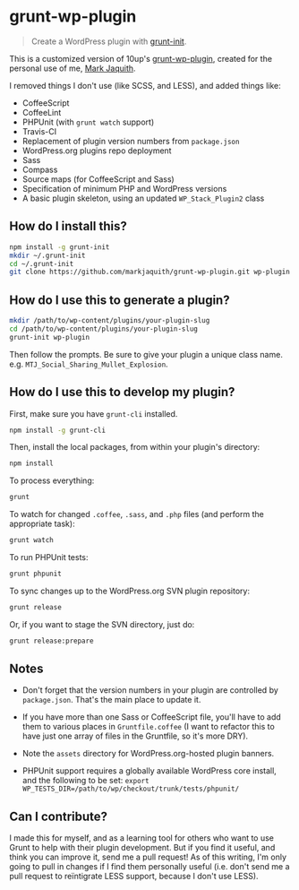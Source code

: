 # grunt-wp-plugin

> Create a WordPress plugin with [grunt-init][].

This is a customized version of 10up's [grunt-wp-plugin][10up-gh], created for the personal use of me, [Mark Jaquith][mark].

[mark]: http://markjaquith.com/
[10up-gh]: https://github.com/10up/grunt-wp-plugin/
[grunt-init]: http://gruntjs.com/project-scaffolding

I removed things I don't use (like SCSS, and LESS), and added things like:

* CoffeeScript
* CoffeeLint
* PHPUnit (with `grunt watch` support)
* Travis-CI
* Replacement of plugin version numbers from `package.json`
* WordPress.org plugins repo deployment
* Sass
* Compass
* Source maps (for CoffeeScript and Sass)
* Specification of minimum PHP and WordPress versions
* A basic plugin skeleton, using an updated `WP_Stack_Plugin2` class

## How do I install this?

```bash
npm install -g grunt-init
mkdir ~/.grunt-init
cd ~/.grunt-init
git clone https://github.com/markjaquith/grunt-wp-plugin.git wp-plugin
```

## How do I use this to generate a plugin?

```bash
mkdir /path/to/wp-content/plugins/your-plugin-slug
cd /path/to/wp-content/plugins/your-plugin-slug
grunt-init wp-plugin
```

Then follow the prompts. Be sure to give your plugin a unique class name. e.g. `MTJ_Social_Sharing_Mullet_Explosion`.

## How do I use this to develop my plugin?

First, make sure you have `grunt-cli` installed.

```bash
npm install -g grunt-cli
```

Then, install the local packages, from within your plugin's directory:

```bash
npm install
```

To process everything:

```bash
grunt
```

To watch for changed `.coffee`, `.sass`, and `.php` files (and perform the appropriate task):

```bash
grunt watch
```

To run PHPUnit tests:

```bash
grunt phpunit
```


To sync changes up to the WordPress.org SVN plugin repository:

```bash
grunt release
```

Or, if you want to stage the SVN directory, just do:

```bash
grunt release:prepare
```

## Notes

* Don't forget that the version numbers in your plugin are controlled by `package.json`. That's the main place to update it.

* If you have more than one Sass or CoffeeScript file, you'll have to add them to various places in `Gruntfile.coffee` (I want to refactor this to have just one array of files in the Gruntfile, so it's more DRY).

* Note the `assets` directory for WordPress.org-hosted plugin banners.

* PHPUnit support requires a globally available WordPress core install, and the following to be set: `export WP_TESTS_DIR=/path/to/wp/checkout/trunk/tests/phpunit/`

## Can I contribute?

I made this for myself, and as a learning tool for others who want to use Grunt to help with their plugin development. But if you find it useful, and think you can improve it, send me a pull request! As of this writing, I'm only going to pull in changes if I find them personally useful (i.e. don't send me a pull request to reïntigrate LESS support, because I don't use LESS).